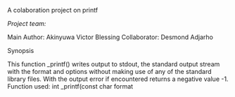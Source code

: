 A colaboration project on printf

_Project team:_

Main Author: Akinyuwa Victor Blessing
Collaborator: Desmond Adjarho

Synopsis

This function _printf() writes output to stdout, the standard output stream with the format and options without making use of any of the standard library files. With the output error if encountered returns a negative value -1. Function used: int _printf(const char format
